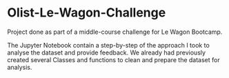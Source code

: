 # Olist-Le-Wagon-Challenge

Project done as part of a middle-course challenge for Le Wagon Bootcamp.

The Jupyter Notebook contain a step-by-step of the approach I took to analyse the dataset and provide feedback.
We already had previously created several Classes and functions to clean and prepare the dataset for analysis.
